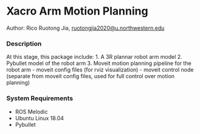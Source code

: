 # Xacro Arm Motion Planning 

Author: Rico Ruotong Jia, ruotongjia2020@u.northwestern.edu

### Description
At this stage, this package include: 
	1. A 3R plannar robot arm model 
	2. Pybullet model of the robot arm
	3. Moveit motion planning pipeline for the robot arm
		- moveit config files (for rviz visualization)
		- moveit control node (separate from moveit config files, used for full control over motion planning)

### System Requirements
- ROS Melodic
- Ubuntu Linux 18.04
- Pybullet 
